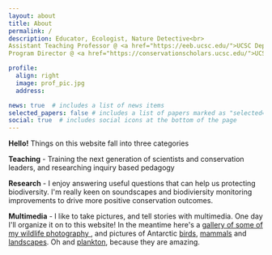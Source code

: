 ```yaml
---
layout: about
title: About
permalink: /
description: Educator, Ecologist, Nature Detective<br>
Assistant Teaching Professor @ <a href="https://eeb.ucsc.edu/">UCSC Department of Ecology and Evolutionary Biology</a><be>
Program Director @ <a href="https://conservationscholars.ucsc.edu/">UCSC Doris Duke Conservation Scholars Program</a>

profile:
  align: right
  image: prof_pic.jpg
  address: 

news: true  # includes a list of news items
selected_papers: false # includes a list of papers marked as "selected={true}"
social: true  # includes social icons at the bottom of the page
---
```


**Hello!**  Things on this website fall into three categories
<p> <b>Teaching</b> - Training the next generation of scientists and conservation leaders, and researching inquiry based pedagogy
<p> <b>Research</b> - I enjoy answering useful questions that can help us protecting biodiversity.  I'm really keen on soundscapes and biodiviersity monitoring improvements to drive more positive conservation outcomes.
<p> <b>Multimedia</b> - I like to take pictures, and tell stories with multimedia.  One day I'll organize it on to this website!  In the meantime here's a <a href="https://photos.app.goo.gl/d1hXL6PAeRPsiBH37">gallery of some of my wildlife photography </a>, and pictures of Antarctic <a href="https://photos.app.goo.gl/XoL5auKH9mZe6Yem7">birds</a>, <a href="https://photos.app.goo.gl/xNG7zHKgsgyMQF628">mammals</a> and <a href="https://photos.app.goo.gl/KMKsVxezwwG52vJ49">landscapes</a>.  Oh and <a href="https://photos.app.goo.gl/B6KVCwHTnC3wTpx89">plankton</a>, because they are amazing.
